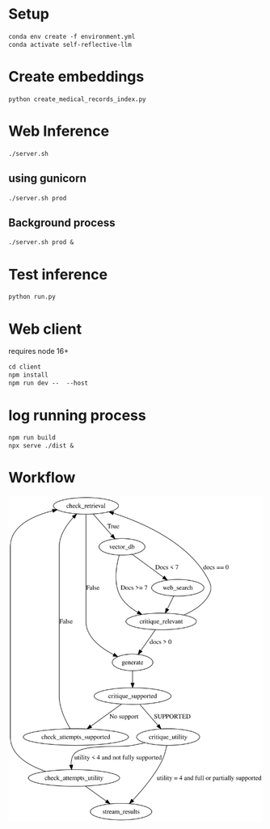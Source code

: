
# Setup 

```
conda env create -f environment.yml
conda activate self-reflective-llm
```

# Create embeddings
```
python create_medical_records_index.py
```

# Web Inference
```
./server.sh
```
## using gunicorn
```
./server.sh prod
```
## Background process
```
./server.sh prod &
```


# Test inference
```
python run.py
```

# Web client
requires node 16+
```
cd client
npm install
npm run dev --  --host
```
# log running process
```
npm run build
npx serve ./dist &
```

# Workflow
![graph](assets/graph.svg)
